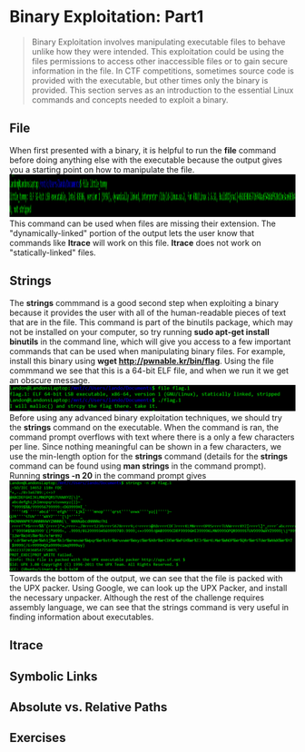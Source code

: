 # Binary Exploitation: Part1
  > Binary Exploitation involves manipulating executable files to behave unlike how they were intended. This exploitation could be using the files permissions to access other inaccessible files or to gain secure information in the file. In CTF competitions, sometimes source code is provided with the executable, but other times only the binary is provided. This section serves as an introduction to the essential Linux commands and concepts needed to exploit a binary.  

## File 
  When first presented with a binary, it is helpful to run the **file** command before doing anything else with the executable because the output gives you a starting point on how to manipulate the file. 
  <img src = "https://github.com/UDCTF/UDCTF.github.io/blob/master/LittleTommy.PNG" width = 1500 height = 75>
  This command can be used when files are missing their extension. The "dynamically-linked" portion of the output lets the user know that commands like **ltrace** will work on this file. **ltrace** does not work on "statically-linked" files. 
## Strings 
  The **strings** commmand is a good second step when exploiting a binary because it provides the user with all of the human-readable pieces of text that are in the file. This command is part of the binutils package, which may not be installed on your computer, so try running **sudo apt-get install binutils** in the command line, which will give you access to a few important commands that can be used when manipulating binary files. For example, install this binary using **wget http://pwnable.kr/bin/flag**. Using the file commmand we see that this is a 64-bit ELF file, and when we run it we get an obscure message.
<img src="https://github.com/UDCTF/UDCTF.github.io/blob/master/pwnable_flag.PNG"> 
Before using any advanced binary exploitation techniques, we should try the **strings** command on the executable. When the command is ran, the command prompt overflows with text where there is a only a few characters per line. Since nothing meaningful can be shown in a few characters, we use the min-length option for the **strings** command (details for the **strings** command can be found using **man strings** in the command prompt). Running **strings -n 20** in the command prompt gives 
<img src="https://github.com/UDCTF/UDCTF.github.io/blob/master/UPX%20Packer.PNG"> 
Towards the bottom of the output, we can see that the file is packed with the UPX packer. Using Google, we can look up the UPX Packer, and install the necessary unpacker. Although the rest of the challenge requires assembly language, we can see that the strings command is very useful in finding information about executables. 
## ltrace 


## Symbolic Links 

## Absolute vs. Relative Paths 

## Exercises 
